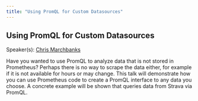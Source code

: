 ```yaml
---
title: "Using PromQL for Custom Datasources"
---
```


## Using PromQL for Custom Datasources

Speaker(s): [Chris Marchbanks](../../speakers/chris-marchbanks)

Have you wanted to use PromQL to analyze data that is not stored in Prometheus? Perhaps there is no way to scrape the data either, for example if it is not available for hours or may change. This talk will demonstrate how you can use Prometheus code to create a PromQL interface to any data you choose. A concrete example will be shown that queries data from Strava via PromQL.
